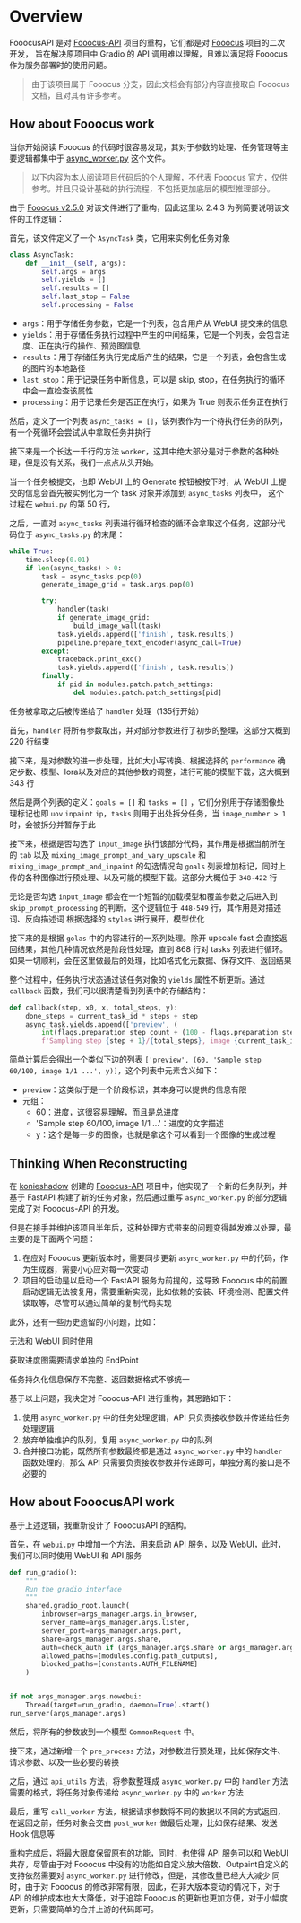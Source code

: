 # Overview

FooocusAPI 是对 [Fooocus-API](https://github.com/mrhan1993/Fooocus-API) 项目的重构，它们都是对 [Fooocus](https://github.com/lllyasviel/Fooocus) 项目的二次开发，
旨在解决原项目中 Gradio 的 API 调用难以理解，且难以满足将 Fooocus 作为服务部署时的使用问题。

> 由于该项目属于 Fooocus 分支，因此文档会有部分内容直接取自 Fooocus 文档，且对其有许多参考。

## How about Fooocus work

当你开始阅读 Fooocus 的代码时很容易发现，其对于参数的处理、任务管理等主要逻辑都集中于 [async_worker.py](https://github.com/lllyasviel/Fooocus/blob/main/modules/async_worker.py) 这个文件。

> 以下内容为本人阅读项目代码后的个人理解，不代表 Fooocus 官方，仅供参考。并且只设计基础的执行流程，不包括更加底层的模型推理部分。

由于 [Fooocus v2.5.0](https://github.com/lllyasviel/Fooocus/releases/tag/v2.5.0) 对该文件进行了重构，因此这里以 2.4.3 为例简要说明该文件的工作逻辑：

首先，该文件定义了一个 `AsyncTask` 类，它用来实例化任务对象

```python
class AsyncTask:
    def __init__(self, args):
        self.args = args
        self.yields = []
        self.results = []
        self.last_stop = False
        self.processing = False
```

- `args`：用于存储任务参数，它是一个列表，包含用户从 WebUI 提交来的信息
- `yields`：用于存储任务执行过程中产生的中间结果，它是一个列表，会包含进度、正在执行的操作、预览图信息
- `results`：用于存储任务执行完成后产生的结果，它是一个列表，会包含生成的图片的本地路径
- `last_stop`：用于记录任务中断信息，可以是 skip, stop，在任务执行的循环中会一直检查该属性
- `processing`：用于记录任务是否正在执行，如果为 True 则表示任务正在执行

然后，定义了一个列表 `async_tasks = []`，该列表作为一个待执行任务的队列，有一个死循环会尝试从中拿取任务并执行

接下来是一个长达一千行的方法 `worker`，这其中绝大部分是对于参数的各种处理，但是没有关系，我们一点点从头开始。

当一个任务被提交，也即 WebUI 上的 Generate 按钮被按下时，从 WebUI 上提交的信息会首先被实例化为一个 task 对象并添加到 `async_tasks` 列表中，
这个过程在 `webui.py` 的第 50 行，

之后，一直对 `async_tasks` 列表进行循环检查的循环会拿取这个任务，这部分代码位于 `async_tasks.py` 的末尾：

```python
while True:
    time.sleep(0.01)
    if len(async_tasks) > 0:
        task = async_tasks.pop(0)
        generate_image_grid = task.args.pop(0)

        try:
            handler(task)
            if generate_image_grid:
                build_image_wall(task)
            task.yields.append(['finish', task.results])
            pipeline.prepare_text_encoder(async_call=True)
        except:
            traceback.print_exc()
            task.yields.append(['finish', task.results])
        finally:
            if pid in modules.patch.patch_settings:
                del modules.patch.patch_settings[pid]
```

任务被拿取之后被传递给了 `handler` 处理（135行开始）

首先，`handler` 将所有参数取出，并对部分参数进行了初步的整理，这部分大概到 220 行结束

接下来，是对参数的进一步处理，比如大小写转换、根据选择的 `performance` 确定步数、模型、lora以及对应的其他参数的调整，进行可能的模型下载，这大概到 343 行

然后是两个列表的定义：`goals = []` 和 `tasks = []` ，它们分别用于存储图像处理标记也即 `uov` `inpaint` `ip`，`tasks` 则用于出处拆分任务，当 `image_number > 1` 时，会被拆分并暂存于此

接下来，根据是否勾选了 `input_image` 执行该部分代码，其作用是根据当前所在的 `tab` 以及 `mixing_image_prompt_and_vary_upscale`
和 `mixing_image_prompt_and_inpaint` 的勾选情况向 `goals` 列表增加标记，同时上传的各种图像进行预处理、以及可能的模型下载。这部分大概位于 `348-422` 行

无论是否勾选 `input_image` 都会在一个短暂的加载模型和覆盖参数之后进入到 `skip_prompt_processing` 的判断。这个逻辑位于 `448-549` 行，其作用是对描述词、反向描述词
根据选择的 `styles` 进行展开，模型优化

接下来的是根据 `golas` 中的内容进行的一系列处理。除开 upscale fast 会直接返回结果，其他几种情况依然是阶段性处理，直到 868 行对 tasks 列表进行循环。如果一切顺利，会在这里做最后的处理，比如格式化元数据、保存文件、返回结果

整个过程中，任务执行状态通过该任务对象的 `yields` 属性不断更新。通过 `callback` 函数，我们可以很清楚看到列表中的存储结构：

```python
def callback(step, x0, x, total_steps, y):
    done_steps = current_task_id * steps + step
    async_task.yields.append(['preview', (
        int(flags.preparation_step_count + (100 - flags.preparation_step_count) * float(done_steps) / float(all_steps)),
        f'Sampling step {step + 1}/{total_steps}, image {current_task_id + 1}/{image_number} ...', y)])
```

简单计算后会得出一个类似下边的列表 `['preview', (60, 'Sample step 60/100, image 1/1 ...', y)]`，这个列表中元素含义如下：

- `preview`：这类似于是一个阶段标识，其本身可以提供的信息有限
- 元组：
  - 60：进度，这很容易理解，而且是总进度
  - 'Sample step 60/100, image 1/1 ...'：进度的文字描述
  - y：这个是每一步的图像，也就是拿这个可以看到一个图像的生成过程

## Thinking When Reconstructing

在 [konieshadow](https://github.com/konieshadow) 创建的 [Fooocus-API](https://github.com/mrhan1993/Fooocus-API) 项目中，他实现了一个新的任务队列，并基于 FastAPI 构建了新的任务对象，然后通过重写 `async_worker.py` 的部分逻辑完成了对 Fooocus-API 的开发。

但是在接手并维护该项目半年后，这种处理方式带来的问题变得越发难以处理，最主要的是下面两个问题：

1. 在应对 Fooocus 更新版本时，需要同步更新 `async_worker.py` 中的代码，作为生成器，需要小心应对每一次变动
2. 项目的启动是以启动一个 FastAPI 服务为前提的，这导致 Fooocus 中的前置启动逻辑无法被复用，需要重新实现，比如依赖的安装、环境检测、配置文件读取等，尽管可以通过简单的复制代码实现

此外，还有一些历史遗留的小问题，比如：

无法和 WebUI 同时使用

获取进度图需要请求单独的 EndPoint

任务持久化信息保存不完整、返回数据格式不够统一

基于以上问题，我决定对 Fooocus-API 进行重构，其思路如下：

1. 使用 `async_worker.py` 中的任务处理逻辑，API 只负责接收参数并传递给任务处理逻辑
2. 放弃单独维护的队列，复用 `async_worker.py` 中的队列
3. 合并接口功能，既然所有参数最终都是通过 `async_worker.py` 中的 `handler` 函数处理的，那么 API 只需要负责接收参数并传递即可，单独分离的接口是不必要的

## How about FooocusAPI work

基于上述逻辑，我重新设计了 FooocusAPI 的结构。

首先，在 `webui.py` 中增加一个方法，用来启动 API 服务，以及 WebUI，此时，我们可以同时使用 WebUI 和 API 服务

```python
def run_gradio():
    """
    Run the gradio interface
    """
    shared.gradio_root.launch(
        inbrowser=args_manager.args.in_browser,
        server_name=args_manager.args.listen,
        server_port=args_manager.args.port,
        share=args_manager.args.share,
        auth=check_auth if (args_manager.args.share or args_manager.args.listen) and auth_enabled else None,
        allowed_paths=[modules.config.path_outputs],
        blocked_paths=[constants.AUTH_FILENAME]
    )


if not args_manager.args.nowebui:
    Thread(target=run_gradio, daemon=True).start()
run_server(args_manager.args)
```

然后，将所有的参数放到一个模型 `CommonRequest` 中。

接下来，通过新增一个 `pre_process` 方法，对参数进行预处理，比如保存文件、请求参数、以及一些必要的转换

之后，通过 `api_utils` 方法，将参数整理成 `async_worker.py` 中的 `handler` 方法需要的格式，将任务对象传递给 `async_worker.py` 中的 `worker` 方法

最后，重写 `call_worker` 方法，根据请求参数将不同的数据以不同的方式返回，在返回之前，任务对象会交由 `post_worker` 做最后处理，比如保存结果、发送 Hook 信息等

重构完成后，将最大限度保留原有的功能，同时，也使得 API 服务可以和 WebUI 共存，尽管由于对 Fooocus 中没有的功能如自定义放大倍数、Outpaint自定义的支持依然需要对 `async_worker.py` 进行修改，但是，其修改量已经大大减少
同时，由于对 Fooocus 的修改非常有限，因此，在非大版本变动的情况下，对于 API 的维护成本也大大降低，对于追踪 Fooocus 的更新也更加方便，对于小幅度更新，只需要简单的合并上游的代码即可。

